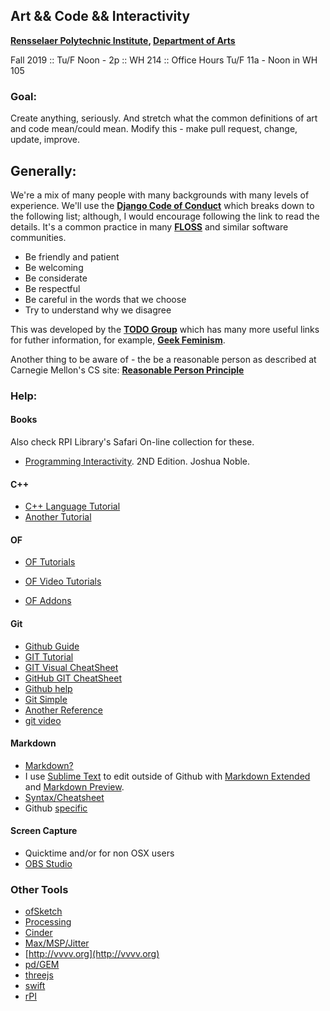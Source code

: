 ## Art && Code && Interactivity

__[Rensselaer Polytechnic Institute](http://www.rpi.edu), [Department of Arts](http://www.arts.rpi.edu)__

Fall 2019 :: Tu/F Noon - 2p :: WH 214 :: Office Hours Tu/F 11a - Noon in WH 105

### Goal:
Create anything, seriously. And stretch what the common definitions of art and code mean/could mean. Modify this - make pull request, change, update, improve. 

## Generally:

We're a mix of many people with many backgrounds with many levels of experience. We'll use the __[Django Code of Conduct](https://www.djangoproject.com/conduct/)__ which breaks down to the following list; although, I would encourage following the link to read the details. It's a common practice in many __[FLOSS](https://en.wikipedia.org/wiki/Alternative_terms_for_free_software)__ and similar software communities.  

- Be friendly and patient
- Be welcoming
- Be considerate
- Be respectful
- Be careful in the words that we choose
- Try to understand why we disagree

This was developed by the __[TODO Group](https://github.com/todogroup/opencodeofconduct)__ which has many more useful links for futher information, for example, __[Geek Feminism](https://geekfeminismdotorg.wordpress.com/about/code-of-conduct/)__.

Another thing to be aware of - the be a reasonable person as described at Carnegie Mellon's CS site: __[Reasonable Person Principle](http://www.cs.cmu.edu/~weigand/staff/)__

### Help:

#### Books
Also check RPI Library's Safari On-line collection for these.
- [Programming Interactivity](http://www.amazon.com/Programming-Interactivity-Joshua-Noble/dp/144931144X/ref=sr_1_1?ie=UTF8&qid=1377466182&sr=8-1&keywords=programming+interactivity). 2ND Edition. Joshua Noble.

#### C++
- [C++ Language Tutorial](http://www.cplusplus.com/doc/tutorial)
- [Another Tutorial](http://www.cprogramming.com/tutorial/)

#### OF
- [OF Tutorials](http://www.openframeworks.cc/tutorials/)
- [OF Video Tutorials](https://www.youtube.com/playlist?list=PL4neAtv21WOlqpDzGqbGM_WN2hc5ZaVv7)

- [OF Addons](http://ofxaddons.com/)

#### Git
- [Github Guide](https://guides.github.com)
- [GIT Tutorial](http://try.github.com/levels/1/challenges/1)
- [GIT Visual CheatSheet](http://ndpsoftware.com/git-cheatsheet.html)
- [GitHub GIT CheatSheet](https://education.github.com/git-cheat-sheet-education.pdf)
- [Github help](https://help.github.com/articles/good-resources-for-learning-git-and-github/)
- [Git Simple](http://rogerdudler.github.io/git-guide/)
- [Another Reference](http://marklodato.github.io/visual-git-guide/index-en.html)
- [git video](http://www.codeschool.com/courses/try-git)

#### Markdown
 - [Markdown?](http://en.wikipedia.org/wiki/Markdown)
 - I use [Sublime Text](http://www.sublimetext.com) to edit outside of Github with [Markdown Extended](https://github.com/jonschlinkert/sublime-markdown-extended) and [Markdown Preview](https://github.com/revolunet/sublimetext-markdown-preview).
 - [Syntax/Cheatsheet](http://daringfireball.net/projects/markdown/syntax)
 - Github [specific](https://help.github.com/articles/github-flavored-markdown)

#### Screen Capture
- Quicktime and/or for non OSX users
- [OBS Studio](https://obsproject.com)

### Other Tools
 - [ofSketch](https://github.com/olab-io/ofSketch)
 - [Processing](https://processing.org)
 - [Cinder](http://libcinder.org)
 - [Max/MSP/Jitter](https://cycling74.com/products/max)
 - [http://vvvv.org](http://vvvv.org)
 - [pd/GEM](http://puredata.info)
 - [threejs](http://threejs.org)
 - [swift](https://developer.apple.com/swift/)
 - [rPI](https://www.raspberrypi.org)
